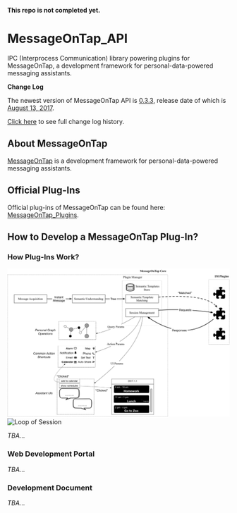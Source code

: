 **This repo is not completed yet.**

# MessageOnTap_API
IPC (Interprocess Communication) library powering plugins for MessageOnTap, a development framework for personal-data-powered messaging assistants.

**Change Log**

The newest version of MessageOnTap API is <u>0.3.3</u>, release date of which is <u>August 13, 2017</u>.

[Click here](CHANGELOG.md) to see full change log history.

## About MessageOnTap
[MessageOnTap](https://github.com/chentc/MessageOnTap) is a development framework for personal-data-powered messaging assistants.

## Official Plug-Ins
Official plug-ins of MessageOnTap can be found here: [MessageOnTap_Plugins](https://github.com/adamyi/MessageOnTap_Plugins).

## How to Develop a MessageOnTap Plug-In?
### How Plug-Ins Work?
<!--![Workflow](images/chrysanthemum.jpeg)-->
![Architecture](images/core_plugin_architecture.jpg)
![Loop of Session](images/session.jpg)

*TBA...*
### Web Development Portal
*TBA...*
### Development Document
*TBA...*
